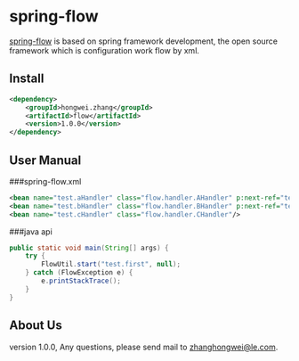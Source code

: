 # spring-flow



[spring-flow](https://github.com/710270532/spring-flow) is based on spring framework development, the open source framework which is configuration work flow by xml.


##	Install

```xml
<dependency>
    <groupId>hongwei.zhang</groupId>
    <artifactId>flow</artifactId>
    <version>1.0.0</version>
</dependency>
```

##	User Manual

###spring-flow.xml
```xml
<bean name="test.aHandler" class="flow.handler.AHandler" p:next-ref="test.bHandler"/>
<bean name="test.bHandler" class="flow.handler.BHandler" p:next-ref="test.cHandler"/>
<bean name="test.cHandler" class="flow.handler.CHandler"/>
```

###java api
```java
public static void main(String[] args) {
    try {
        FlowUtil.start("test.first", null);
    } catch (FlowException e) {
        e.printStackTrace();
    }
}
```

##	About Us

version 1.0.0, Any questions, please send mail to <zhanghongwei@le.com>.
